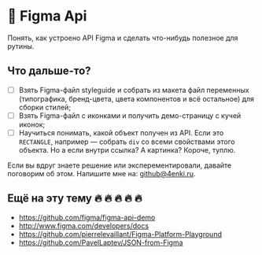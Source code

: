 # 📄 Figma Api
Понять, как устроено API Figma и сделать что-нибудь полезное для рутины.

## Что дальше-то?

- [ ] Взять Figma-файл styleguide и собрать из макета файл переменных (типографика, бренд-цвета, цвета компонентов и всё остальное) для сборки стилей;
- [ ] Взять Figma-файл с иконками и получить демо-страницу с кучей иконок;
- [ ] Научиться понимать, какой объект получен из API. Если это `RECTANGLE`, например — собрать `div` со всеми свойствами этого объекта. Но а если внутри ссылка? А картинка? Короче, туплю.

Если вы вдруг знаете решение или эксперементировали, давайте поговорим об этом. Напишите мне на: github@4enki.ru.

## Ещё на эту тему 🔥 🔥 🔥 🔥 🔥
- https://github.com/figma/figma-api-demo
- http://www.figma.com/developers/docs
- https://github.com/pierrelevaillant/Figma-Platform-Playground
- https://github.com/PavelLaptev/JSON-from-Figma
